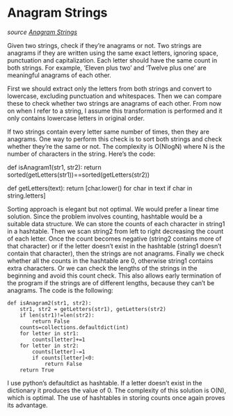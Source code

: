 # Anagram Strings

_source [Anagram Strings](http://www.ardendertat.com/2011/11/17/programming-interview-questions-16-anagram-strings/)_

Given two strings, check if they’re anagrams or not. Two strings are anagrams if they are written using the same exact letters, ignoring space, punctuation and capitalization. Each letter should have the same count in both strings. For example, ‘Eleven plus two’ and ‘Twelve plus one’ are meaningful anagrams of each other.

First we should extract only the letters from both strings and convert to lowercase, excluding punctuation and whitespaces. Then we can compare these to check whether two strings are anagrams of each other. From now on when I refer to a string, I assume this transformation is performed and it only contains lowercase letters in original order.

If two strings contain every letter same number of times, then they are anagrams. One way to perform this check is to sort both strings and check whether they’re the same or not. The complexity is O(NlogN) where N is the number of characters in the string. Here’s the code:

def isAnagram1(str1, str2):
    return sorted(getLetters(str1))==sorted(getLetters(str2))

def getLetters(text):
    return [char.lower() for char in text if char in string.letters]

Sorting approach is elegant but not optimal. We would prefer a linear time solution. Since the problem involves counting, hashtable would be a suitable data structure. We can store the counts of each character in string1 in a hashtable. Then we scan string2 from left to right decreasing the count of each letter. Once the count becomes negative (string2 contains more of that character) or if the letter doesn’t exist in the hashtable (string1 doesn’t contain that character), then the strings are not anagrams. Finally we check whether all the counts in the hashtable are 0, otherwise string1 contains extra characters. Or we can check the lengths of the strings in the beginning and avoid this count check. This also allows early termination of the program if the strings are of different lengths, because they can’t be anagrams. The code is the following:

```
def isAnagram2(str1, str2):
    str1, str2 = getLetters(str1), getLetters(str2)
    if len(str1)!=len(str2):
        return False
    counts=collections.defaultdict(int)
    for letter in str1:
        counts[letter]+=1
    for letter in str2:
        counts[letter]-=1
        if counts[letter]<0:
            return False
    return True
```

I use python’s defaultdict as hashtable. If a letter doesn’t exist in the dictionary it produces the value of 0. The complexity of this solution is O(N), which is optimal. The use of hashtables in storing counts once again proves its advantage.
